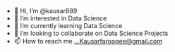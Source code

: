- 👋 Hi, I’m @kausar889 
- 👀 I’m interested in Data Science 
- 🌱 I’m currently learning Data Science 
- 💞️ I’m looking to collaborate on Data Science Projects
- 📫 How to reach me ...Kausarfarooqee@gmail.com 

<!---
kausar889/kausar889 is a ✨ special ✨ repository because its `README.md` (this file) appears on your GitHub profile.
You can click the Preview link to take a look at your changes.
--->
